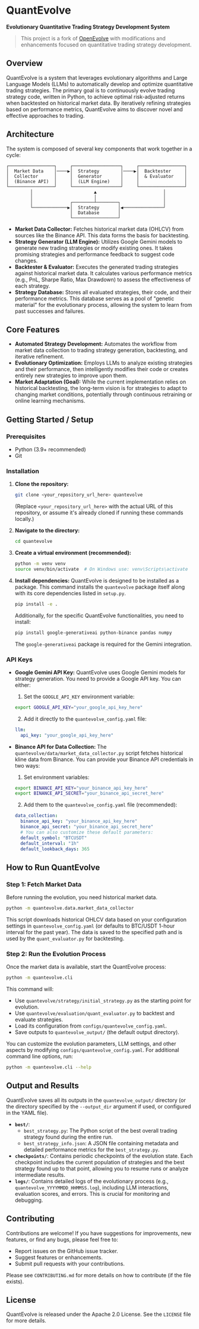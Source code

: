 # QuantEvolve

**Evolutionary Quantitative Trading Strategy Development System**

> This project is a fork of [OpenEvolve](https://github.com/codelion/openevolve) with modifications and enhancements focused on quantitative trading strategy development.

## Overview

QuantEvolve is a system that leverages evolutionary algorithms and Large Language Models (LLMs) to automatically develop and optimize quantitative trading strategies. The primary goal is to continuously evolve trading strategy code, written in Python, to achieve optimal risk-adjusted returns when backtested on historical market data. By iteratively refining strategies based on performance metrics, QuantEvolve aims to discover novel and effective approaches to trading.

## Architecture

The system is composed of several key components that work together in a cycle:

```
┌─────────────────┐     ┌──────────────────┐     ┌─────────────────┐
│  Market Data    │────▶│  Strategy        │────▶│  Backtester     │
│  Collector      │     │  Generator       │     │  & Evaluator    │
│  (Binance API)  │     │  (LLM Engine)    │     │                 │
└─────────────────┘     └──────────────────┘     └─────────────────┘
         │                       ▲                         │
         │                       │                         │
         │              ┌────────┴────────┐                │
         └─────────────▶│  Strategy       │◀───────────────┘
                        │  Database       │
                        └─────────────────┘
```

-   **Market Data Collector:** Fetches historical market data (OHLCV) from sources like the Binance API. This data forms the basis for backtesting.
-   **Strategy Generator (LLM Engine):** Utilizes Google Gemini models to generate new trading strategies or modify existing ones. It takes promising strategies and performance feedback to suggest code changes.
-   **Backtester & Evaluator:** Executes the generated trading strategies against historical market data. It calculates various performance metrics (e.g., PnL, Sharpe Ratio, Max Drawdown) to assess the effectiveness of each strategy.
-   **Strategy Database:** Stores all evaluated strategies, their code, and their performance metrics. This database serves as a pool of "genetic material" for the evolutionary process, allowing the system to learn from past successes and failures.

## Core Features

-   **Automated Strategy Development:** Automates the workflow from market data collection to trading strategy generation, backtesting, and iterative refinement.
-   **Evolutionary Optimization:** Employs LLMs to analyze existing strategies and their performance, then intelligently modifies their code or creates entirely new strategies to improve upon them.
-   **Market Adaptation (Goal):** While the current implementation relies on historical backtesting, the long-term vision is for strategies to adapt to changing market conditions, potentially through continuous retraining or online learning mechanisms.

## Getting Started / Setup

### Prerequisites

-   Python (3.9+ recommended)
-   Git

### Installation

1.  **Clone the repository:**
    ```bash
    git clone <your_repository_url_here> quantevolve
    ```
    (Replace `<your_repository_url_here>` with the actual URL of this repository, or assume it's already cloned if running these commands locally.)

2.  **Navigate to the directory:**
    ```bash
    cd quantevolve
    ```

3.  **Create a virtual environment (recommended):**
    ```bash
    python -m venv venv
    source venv/bin/activate  # On Windows use: venv\Scripts\activate
    ```

4.  **Install dependencies:**
    QuantEvolve is designed to be installed as a package. This command installs the `quantevolve` package itself along with its core dependencies listed in `setup.py`.
    ```bash
    pip install -e .
    ```
    Additionally, for the specific QuantEvolve functionalities, you need to install:
    ```bash
    pip install google-generativeai python-binance pandas numpy
    ```
    The `google-generativeai` package is required for the Gemini integration.

### API Keys

-   **Google Gemini API Key:** QuantEvolve uses Google Gemini models for strategy generation. You need to provide a Google API key. You can either:

    1. Set the `GOOGLE_API_KEY` environment variable:
    ```bash
    export GOOGLE_API_KEY="your_google_api_key_here"
    ```
    
    2. Add it directly to the `quantevolve_config.yaml` file:
    ```yaml
    llm:
      api_key: "your_google_api_key_here"
    ```

-   **Binance API for Data Collection:**
    The `quantevolve/data/market_data_collector.py` script fetches historical kline data from Binance. You can provide your Binance API credentials in two ways:

    1. Set environment variables:
    ```bash
    export BINANCE_API_KEY="your_binance_api_key_here"
    export BINANCE_API_SECRET="your_binance_api_secret_here"
    ```
    
    2. Add them to the `quantevolve_config.yaml` file (recommended):
    ```yaml
    data_collection:
      binance_api_key: "your_binance_api_key_here"
      binance_api_secret: "your_binance_api_secret_here"
      # You can also customize these default parameters:
      default_symbol: "BTCUSDT"
      default_interval: "1h"
      default_lookback_days: 365
    ```

## How to Run QuantEvolve

### Step 1: Fetch Market Data

Before running the evolution, you need historical market data.
```bash
python -m quantevolve.data.market_data_collector
```
This script downloads historical OHLCV data based on your configuration settings in `quantevolve_config.yaml` (or defaults to BTC/USDT 1-hour interval for the past year). The data is saved to the specified path and is used by the `quant_evaluator.py` for backtesting.

### Step 2: Run the Evolution Process

Once the market data is available, start the QuantEvolve process:
```bash
python -m quantevolve.cli
```
This command will:
-   Use `quantevolve/strategy/initial_strategy.py` as the starting point for evolution.
-   Use `quantevolve/evaluation/quant_evaluator.py` to backtest and evaluate strategies.
-   Load its configuration from `configs/quantevolve_config.yaml`.
-   Save outputs to `quantevolve_output/` (the default output directory).

You can customize the evolution parameters, LLM settings, and other aspects by modifying `configs/quantevolve_config.yaml`. For additional command line options, run:
```bash
python -m quantevolve.cli --help
```

## Output and Results

QuantEvolve saves all its outputs in the `quantevolve_output/` directory (or the directory specified by the `--output_dir` argument if used, or configured in the YAML file).

-   **`best/`**:
    -   `best_strategy.py`: The Python script of the best overall trading strategy found during the entire run.
    -   `best_strategy_info.json`: A JSON file containing metadata and detailed performance metrics for the `best_strategy.py`.
-   **`checkpoints/`**: Contains periodic checkpoints of the evolution state. Each checkpoint includes the current population of strategies and the best strategy found up to that point, allowing you to resume runs or analyze intermediate results.
-   **`logs/`**: Contains detailed logs of the evolutionary process (e.g., `quantevolve_YYYYMMDD_HHMMSS.log`), including LLM interactions, evaluation scores, and errors. This is crucial for monitoring and debugging.

## Contributing

Contributions are welcome! If you have suggestions for improvements, new features, or find any bugs, please feel free to:
-   Report issues on the GitHub issue tracker.
-   Suggest features or enhancements.
-   Submit pull requests with your contributions.

Please see `CONTRIBUTING.md` for more details on how to contribute (if the file exists).

## License

QuantEvolve is released under the Apache 2.0 License. See the `LICENSE` file for more details.
